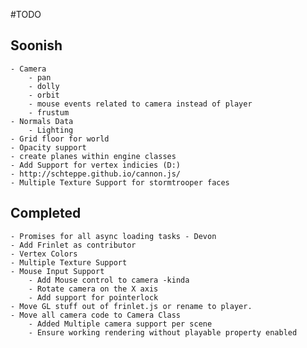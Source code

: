 #TODO

## Soonish
	- Camera
		- pan
		- dolly
		- orbit
		- mouse events related to camera instead of player
		- frustum
	- Normals Data
		- Lighting 
	- Grid floor for world
	- Opacity support
	- create planes within engine classes
	- Add Support for vertex indicies (D:)
	- http://schteppe.github.io/cannon.js/
	- Multiple Texture Support for stormtrooper faces

## Completed
	- Promises for all async loading tasks - Devon
	- Add Frinlet as contributor
	- Vertex Colors
	- Multiple Texture Support
	- Mouse Input Support
		- Add Mouse control to camera -kinda
		- Rotate camera on the X axis
		- Add support for pointerlock
	- Move GL stuff out of frinlet.js or rename to player.
	- Move all camera code to Camera Class
		- Added Multiple camera support per scene
		- Ensure working rendering without playable property enabled